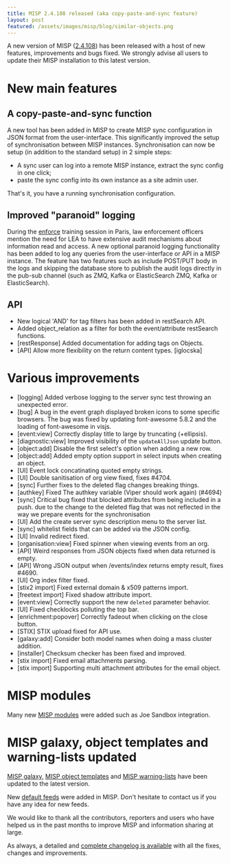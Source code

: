 ```yaml
---
title: MISP 2.4.108 released (aka copy-paste-and-sync feature)
layout: post
featured: /assets/images/misp/blog/similar-objects.png
---
```


A new version of MISP ([2.4.108](https://github.com/MISP/MISP/tree/v2.4.107)) has been released with a host of new features, improvements and bugs fixed. We strongly advise all users to update their MISP installation to this latest version.

# New main features

## A copy-paste-and-sync function

A new tool has been added in MISP to create MISP sync configuration in JSON format from the user-interface. This significantly improved the setup of synchronisation between MISP instances. Synchronisation can now be setup (in addition to the standard setup) in 2 simple steps:

- A sync user can log into a remote MISP instance, extract the sync config in one click;
- paste the sync config into its own instance as a site admin user.

That's it, you have a running synchronisation configuration.

## Improved "paranoid" logging

During the [enforce](https://securitymadein.lu/news/ceis-securitymadein-lu-enforce-project/) training session in Paris, law enforcement officers mention the need for LEA to have extensive audit mechanisms about information read and access. A new optional paranoid logging functionality has been added to log any queries from the user-interface or API in a MISP instance. The feature has two features such as include POST/PUT body in the logs and skipping the database store to publish the audit logs directly in the pub-sub channel (such as ZMQ, Kafka or ElasticSearch ZMQ, Kafka or ElasticSearch).


## API

- New logical 'AND' for tag filters has been added in restSearch API.
- Added object_relation as a filter for both the event/attribute restSearch functions.
- [restResponse] Added documentation for adding tags on Objects.
- [API] Allow more flexibility on the return content types. [iglocska]

# Various improvements

- [logging] Added verbose logging to the server sync test throwing an unexpected error.
- [bug] A bug in the event graph displayed broken icons to some specific browsers. The bug was fixed by updating font-awesome 5.8.2 and the loading of font-awesome in visjs.
- [event:view] Correctly display title to large by truncating (+ellipsis).
- [diagnostic:view] Improved visibility of the `updateAllJson` update button.
- [object:add] Disable the first select's option when adding a new row.
- [object:add] Added empty option support in select inputs when creating an object.
- [UI] Event lock concatinating quoted empty strings.
- [UI] Double sanitisation of org view fixed, fixes #4704.
- [sync] Further fixes to the deleted flag changes breaking things.
- [authkey] Fixed The authkey variable (Viper should work again) (#4694)
- [sync] Critical bug fixed that blocked attributes from being included in a push. due to the change to the deleted flag that was not reflected in the way we prepare events for the synchronisation
- [UI] Add the create server sync description menu to the server list.
- [sync] whitelist fields that can be added via the JSON config.
- [UI] Invalid redirect fixed.
- [organisation:view] Fixed spinner when viewing events from an org.
- [API] Weird responses from JSON objects fixed when data returned is empty.
- [API]  Wrong JSON output when /events/index returns empty result, fixes #4690.
- [UI] Org index filter fixed.
- [stix2 import] Fixed external domain & x509 patterns import.
- [freetext import] Fixed shadow attribute import.
- [event:view] Correctly support the new `deleted` parameter behavior.
- [UI] Fixed checklocks polluting the top bar.
- [enrichment:popover] Correctly fadeout when clicking on the close button.
- [STIX] STIX upload fixed for API use.
- [galaxy:add] Consider both model names when doing a mass cluster addition.
- [installer] Checksum checker has been fixed and improved.
- [stix import] Fixed email attachments parsing.
- [stix import] Supporting multi attachment attributes for the email object.

# MISP modules

Many new [MISP modules](https://github.com/MISP/misp-modules) were added such as Joe Sandbox integration.

# MISP galaxy, object templates and warning-lists updated

[MISP galaxy](https://www.misp-project.org/galaxy.html), [MISP object templates](https://www.misp-project.org/objects.html) and [MISP warning-lists](https://github.com/MISP/misp-warninglists/) have been updated to the latest version.

New [default feeds](https://www.misp-project.org/feeds/) were added in MISP. Don't hesitate to contact us if you have any idea for new feeds.

We would like to thank all the contributors, reporters and users who have helped us in the past months to improve MISP and information sharing at large.

As always, a detailed and [complete changelog is available](http://www.misp-project.org/Changelog.txt) with all the fixes, changes and improvements.



